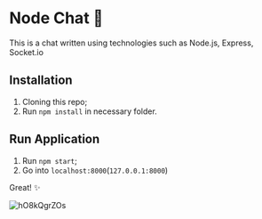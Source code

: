 # Node Chat :e-mail:

This is a chat written using technologies such as Node.js, Express, Socket.io

## Installation
1. Cloning this repo;
2. Run `npm install` in necessary folder.

## Run Application
1. Run `npm start`;
2. Go into `localhost:8000`(`127.0.0.1:8000`)

Great! :sparkles:

![hO8kQgrZOs](https://user-images.githubusercontent.com/37180024/64371190-a78fd000-d028-11e9-8786-467f5bc42375.gif)
